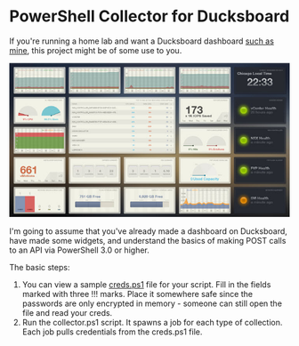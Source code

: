PowerShell Collector for Ducksboard
==================

If you're running a home lab and want a Ducksboard dashboard [such as mine](https://public.ducksboard.com/ghKNTfxs_C-psVCY9iue/), this project might be of some use to you.

![](https://github.com/WahlNetwork/ducksboard-homelab/blob/screenshots/ducksboard-dashboard.jpg)

I'm going to assume that you've already made a dashboard on Ducksboard, have made some widgets, and understand the basics of making POST calls to an API via PowerShell 3.0 or higher.

The basic steps:

1. You can view a sample [creds.ps1](https://github.com/WahlNetwork/ducksboard-homelab/blob/21abfeab1b2e9e6a3c9c6b0b02b9a248107ddfc8/creds.ps1) file for your script. Fill in the fields marked with three !!! marks. Place it somewhere safe since the passwords are only encrypted in memory - someone can still open the file and read your creds.
3. Run the collector.ps1 script. It spawns a job for each type of collection. Each job pulls credentials from the creds.ps1 file.
